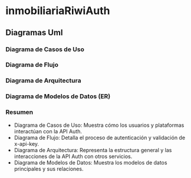 # inmobiliariaRiwiAuth
## Diagramas Uml
### Diagrama de Casos de Uso
### Diagrama de Flujo
### Diagrama de Arquitectura
### Diagrama de Modelos de Datos (ER)
### Resumen
- Diagrama de Casos de Uso: Muestra cómo los usuarios y plataformas interactúan con la API Auth.
- Diagrama de Flujo: Detalla el proceso de autenticación y validación de x-api-key.
- Diagrama de Arquitectura: Representa la estructura general y las interacciones de la API Auth con otros servicios.
- Diagrama de Modelos de Datos: Muestra los modelos de datos principales y sus relaciones.
